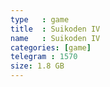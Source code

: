 ```yaml
---
type   : game
title  : Suikoden IV
name   : Suikoden IV
categories: [game]
telegram : 1570
size: 1.8 GB
---
```



